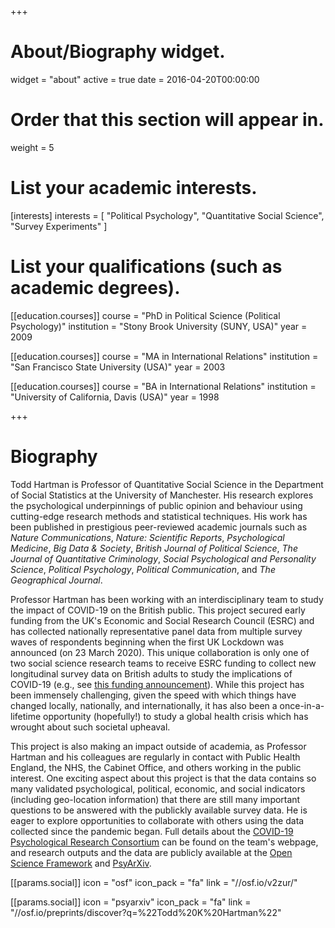 +++
# About/Biography widget.
widget = "about"
active = true
date = 2016-04-20T00:00:00

# Order that this section will appear in.
weight = 5

# List your academic interests.
[interests]
  interests = [
    "Political Psychology",
    "Quantitative Social Science",
    "Survey Experiments"
  ]

# List your qualifications (such as academic degrees).
[[education.courses]]
  course = "PhD in Political Science (Political Psychology)"
  institution = "Stony Brook University (SUNY, USA)"
  year = 2009

[[education.courses]]
  course = "MA in International Relations"
  institution = "San Francisco State University (USA)"
  year = 2003

[[education.courses]]
  course = "BA in International Relations"
  institution = "University of California, Davis (USA)"
  year = 1998
 
+++

# Biography

Todd Hartman is Professor of Quantitative Social Science in the Department of Social Statistics at the University of Manchester. His research explores the psychological underpinnings of public opinion and behaviour using cutting-edge research methods and statistical techniques. His work has been published in prestigious peer-reviewed academic journals such as *Nature Communications*, *Nature: Scientific Reports*, *Psychological Medicine*, *Big Data & Society*, *British Journal of Political Science*, *The Journal of Quantitative Criminology*, *Social Psychological and Personality Science*, *Political Psychology*, *Political Communication*, and *The Geographical Journal*.

Professor Hartman has been working with an interdisciplinary team to study the impact of COVID-19 on the British public. This project secured early funding from the UK's Economic and Social Research Council (ESRC) and has collected nationally representative panel data from multiple survey waves of respondents beginning when the first UK Lockdown was announced (on 23 March 2020). This unique collaboration is only one of two social science research teams to receive ESRC funding to collect new longitudinal survey data on British adults to study the implications of COVID-19 (e.g., see [this funding announcement](https://esrc.ukri.org/files/news-events-and-publications/news/esrc-covid-19-activity/)). While this project has been immensely challenging, given the speed with which things have changed locally, nationally, and internationally, it has also been a once-in-a-lifetime opportunity (hopefully!) to study a global health crisis which has wrought about such societal upheaval. 

This project is also making an impact outside of academia, as Professor Hartman and his colleagues are regularly in contact with Public Health England, the NHS, the Cabinet Office, and others working in the public interest. One exciting aspect about this project is that the data contains so many validated psychological, political, economic, and social indicators (including geo-location information) that there are still many important questions to be answered with the publickly available survey data. He is eager to explore opportunities to collaborate with others using the data collected since the pandemic began. Full details about the [COVID-19 Psychological Research Consortium](https://www.sheffield.ac.uk/psychology-consortium-covid19) can be found on the team's webpage, and research outputs and the data are publicly available at the [Open Science Framework](https://osf.io/v2zur/) and [PsyArXiv](https://osf.io/preprints/discover?q=%22Todd%20K%20Hartman%22).

  [[params.social]]
    icon = "osf"
    icon_pack = "fa"
    link = "//osf.io/v2zur/"
    
   [[params.social]]
    icon = "psyarxiv"
    icon_pack = "fa"
    link = "//osf.io/preprints/discover?q=%22Todd%20K%20Hartman%22"

